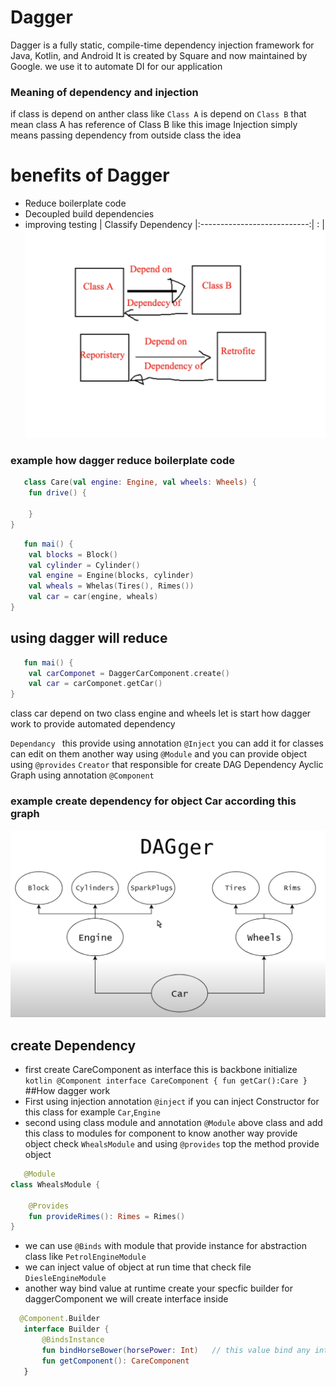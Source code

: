 # Dagger

Dagger is a fully static, compile-time dependency injection framework for Java, Kotlin, and Android
It is created by Square and now maintained by Google. we use it to automate DI for our application

### Meaning of dependency and injection

if class is depend on anther class like `Class A`  is depend on `Class B` that mean class A has
reference of Class B like this image Injection simply means passing dependency from outside class
the idea

# benefits of Dagger

- Reduce boilerplate code
- Decoupled build dependencies
- improving testing | Classify Dependency |:---------------------------:| :
  | ![](images/ic_dependancy.png)

### example how dagger reduce boilerplate code

```kotlin
   class Care(val engine: Engine, val wheels: Wheels) {
    fun drive() {

    }
}
```

```kotlin
   fun mai() {
    val blocks = Block()
    val cylinder = Cylinder()
    val engine = Engine(blocks, cylinder)
    val wheals = Whelas(Tires(), Rimes())
    val car = car(engine, wheals)
}
```

## using dagger will reduce

```kotlin
   fun mai() {
    val carComponet = DaggerCarComponent.create()
    val car = carComponet.getCar()
}
```

class car depend on two class engine and wheels let is start how dagger work to provide automated
dependency

`Dependancy ` this provide using annotation `@Inject` you can add it for classes can edit on them
another way using `@Module` and you can provide object using `@provides`
` Creator ` that responsible for create DAG Dependency Ayclic Graph using annotation `@Component`

### example create dependency for object Car according this graph

![](images/dag.png)

## create Dependency

- first create CareComponent as interface this is backbone initialize
   ```kotlin @Component interface CareComponent { fun getCar():Care }```
##How dagger work
- First using injection annotation  `@inject` if you can inject Constructor for this class for example `Car`,`Engine`
- second using class module and annotation `@Module` above class and add this class to modules for component to know another way provide object check `WhealsModule` 
   and using `@provides` top the method provide object 
```kotlin
   @Module
class WhealsModule {

    @Provides
    fun provideRimes(): Rimes = Rimes()
}
```
- we can use `@Binds` with module that provide instance for abstraction class like `PetrolEngineModule`
- we can inject value of object at run time that check file `DiesleEngineModule`
- another way bind value at runtime create your specfic builder for daggerComponent we will create interface inside
 ```kotlin
   @Component.Builder
    interface Builder {
        @BindsInstance
        fun bindHorseBower(horsePower: Int)   // this value bind any int if object need inject an int value 
        fun getComponent(): CareComponent
    }
```